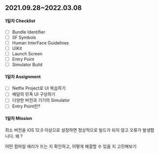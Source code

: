 ## 2021.09.28~2022.03.08


#### 1일차 Checklist
- [ ] Bundle Identifier
- [ ] SF Symbols
- [ ] Human InterFace Guidelines
- [ ] UIKit
- [ ] Launch Screen
- [ ] Entry Point
- [ ] Simulator Build

#### 1일차 Assignment
- [ ] Netfix Project로 UI 복습하기
- [ ] 배달의 민족 UI 구성하기
- [ ] 다양한 버전과 기기의 Simulator 
- [ ] Entry Point란?

#### 1일차 Mission
최소 버전을 iOS 12.0 이상으로 설정하면 정상적으로 빌드가 되지 않고 오류가 발생합니다. 왜 ? 

어떤 컴파일 에러가 뜨는 지 확인하고, 어떻게 해결할 수 있을 지 고민해보기 
